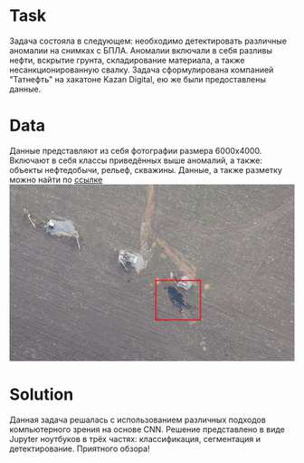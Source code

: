 # Task
Задача состояла в следующем: необходимо детектировать различные аномалии на снимках с БПЛА. Аномалии включали в себя разливы нефти, вскрытие грунта, складирование материала, а также несанкционированную свалку. Задача сформулирована компанией "Татнефть" на хакатоне Kazan Digital, ею же были предоставлены данные.

# Data
Данные представляют из себя фотографии размера 6000x4000. Включают в себя классы приведённых выше аномалий, а также: объекты нефтедобычи, рельеф, скважины. Данные, а также разметку можно найти по [ссылке](https://drive.google.com/drive/u/0/folders/1uCVHIz9cddaOKVQ8_SC_FcwgXTnIa4gC)
![](https://github.com/gorodion/Anomaly-Detection-UAV/blob/master/example.jpg "Пример разлива нефти")
# Solution
Данная задача решалась с использованием различных подходов компьютерного зрения на основе CNN. Решение представлено в виде Jupyter ноутбуков в трёх частях: классификация, сегментация и детектирование. Приятного обзора!
